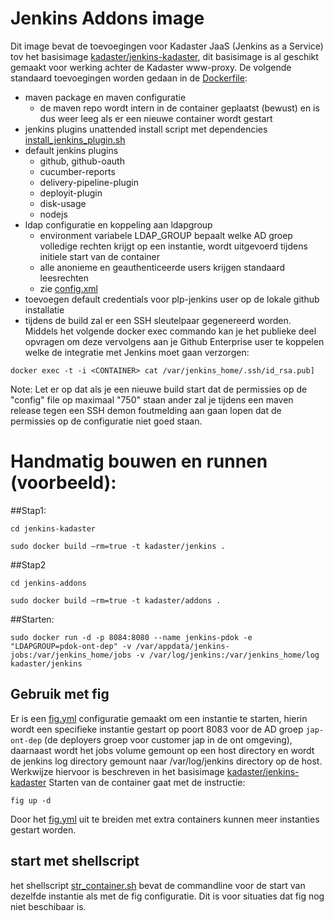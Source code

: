 # Jenkins Addons image
Dit image bevat de toevoegingen voor Kadaster JaaS (Jenkins as a Service) tov het basisimage [kadaster/jenkins-kadaster](../jenkins-kadaster/README.md), dit basisimage is al geschikt gemaakt voor werking achter de Kadaster www-proxy. De volgende standaard toevoegingen worden gedaan in de [Dockerfile](Dockerfile):

* maven package en maven configuratie
	* de maven repo wordt intern in de container geplaatst (bewust) en is dus weer leeg als er een nieuwe container wordt gestart
* jenkins plugins unattended install script met dependencies [install_jenkins_plugin.sh](install_jenkins_plugin.sh)
* default jenkins plugins
	* github, github-oauth
	* cucumber-reports
	* delivery-pipeline-plugin
	* deployit-plugin
	* disk-usage
	* nodejs
* ldap configuratie en koppeling aan ldapgroup
	* environment variabele LDAP_GROUP bepaalt welke AD groep volledige rechten krijgt op een instantie, wordt uitgevoerd tijdens initiele start van de container
	* alle anonieme en geauthenticeerde users krijgen standaard leesrechten
	* zie [config.xml](config.xml)
* toevoegen default credentials voor plp-jenkins user op de lokale github installatie
* tijdens de build zal er een SSH sleutelpaar gegenereerd worden. Middels het volgende docker exec commando kan je het publieke deel opvragen om deze vervolgens aan je Github Enterprise user te koppelen welke de integratie met Jenkins moet gaan verzorgen:
```
docker exec -t -i <CONTAINER> cat /var/jenkins_home/.ssh/id_rsa.pub]
```
Note: Let er op dat als je een nieuwe build start dat de permissies op de "config" file op maximaal "750" staan ander zal je  tijdens een maven release tegen een SSH demon foutmelding aan gaan lopen dat de permissies op de configuratie niet goed staan.

# Handmatig bouwen en runnen (voorbeeld):
##Stap1:
```
cd jenkins-kadaster

sudo docker build –rm=true -t kadaster/jenkins .
 ```
##Stap2
```
cd jenkins-addons

sudo docker build –rm=true -t kadaster/addons .
 ```
##Starten:
```
sudo docker run -d -p 8084:8080 --name jenkins-pdok -e "LDAPGROUP=pdok-ont-dep" -v /var/appdata/jenkins-jobs:/var/jenkins_home/jobs -v /var/log/jenkins:/var/jenkins_home/log kadaster/jenkins
``` 
## Gebruik met fig
Er is een [fig.yml](fig.yml) configuratie gemaakt om een instantie te starten, hierin wordt een specifieke instantie gestart op poort 8083 voor de AD groep `jap-ont-dep` (de deployers groep voor customer jap in de ont omgeving), daarnaast wordt het jobs volume gemount op een host directory en wordt de jenkins log directory gemount naar /var/log/jenkins directory op de host. Werkwijze hiervoor is beschreven in het basisimage [kadaster/jenkins-kadaster](../jenkins-kadaster/README.md)
Starten van de container gaat met de instructie:

```
fig up -d
```

Door het [fig.yml](fig.yml) uit te breiden met extra containers kunnen meer instanties gestart worden.

## start met shellscript
het shellscript [str_container.sh](strt_container.sh) bevat de commandline voor de start van dezelfde instantie als met de fig configuratie. Dit is voor situaties dat fig nog niet beschibaar is.


